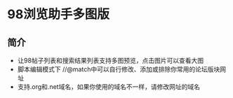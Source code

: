 98浏览助手多图版
================

## 简介
* 让98帖子列表和搜索结果列表支持多图预览，点击图片可以查看大图
* 脚本编辑模式下 //@match中可以自行修改、添加或排除你常用的论坛版块网址
* 支持.org和.net域名，如果你使用的域名不一样，请修改网址的域名
